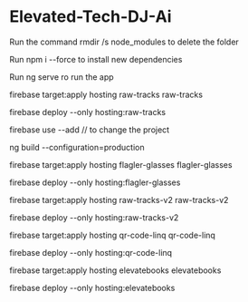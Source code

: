 # Elevated-Tech-DJ-Ai


Run the command rmdir /s node_modules to delete the folder

Run npm i --force to install new dependencies

Run ng serve ro run the app

firebase target:apply hosting raw-tracks raw-tracks

firebase deploy --only hosting:raw-tracks  

firebase use --add // to change the project

ng build --configuration=production

firebase target:apply hosting flagler-glasses flagler-glasses

firebase deploy --only hosting:flagler-glasses  


firebase target:apply hosting raw-tracks-v2 raw-tracks-v2  

firebase deploy --only hosting:raw-tracks-v2  

firebase target:apply hosting qr-code-linq qr-code-linq  

firebase deploy --only hosting:qr-code-linq  

firebase target:apply hosting elevatebooks elevatebooks  

firebase deploy --only hosting:elevatebooks  

